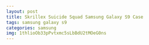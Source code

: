 ```yaml
---
layout: post
title: Skrillex Suicide Squad Samsung Galaxy S9 Case
tags: samsung galaxy s9
categories: samsung
img: 1thlioOb33pPvtxmc5sLbBdU2tMOeG0ns
---
```

